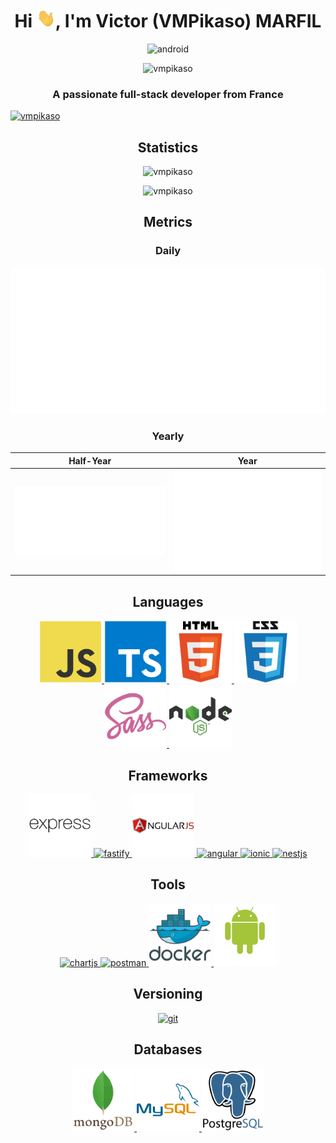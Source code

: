 <h1 align="center">Hi <img src="https://raw.githubusercontent.com/vmpikaso/vmpikaso/main/wave.gif" width="30px" height="30px" />, I'm Victor (VMPikaso) MARFIL</h1>
<p align="center"><img src="https://github.com/vmpikaso.png" alt="android" width="250" height="250"/>
</p>
<p align="center"> <img src="https://komarev.com/ghpvc/?username=vmpikaso&label=Profile%20views&color=0e75b6&style=flat" alt="vmpikaso" /> </p>

<h3 align="center">A passionate full-stack developer from France</h3>

<p align="left"> <a href="https://github.com/ryo-ma/github-profile-trophy"><img src="https://github-profile-trophy.vercel.app/?username=vmpikaso" alt="vmpikaso" /></a> </p>

 <h2 align="center">Statistics</h2>

<p align="center"><img src="https://github-readme-stats.vercel.app/api?username=vmpikaso&show_icons=true&locale=fr" alt="vmpikaso" /></p>

<p align="center"><img src="https://github-readme-stats.vercel.app/api/top-langs?username=vmpikaso&show_icons=true&locale=fr" alt="vmpikaso"/></p>

<h2 align="center">Metrics</h2>
<h3 align="center">Daily</h3>
<p align="center">

![Daily Metrics](https://raw.githubusercontent.com/vmpikaso/vmpikaso/github-metrics-daily/github-metrics.svg)

</p>

<h3 align="center">Yearly</h3>
<p align="center">

|                                                              Half-Year                                                               |                                                                 Year                                                                 |
| :----------------------------------------------------------------------------------------------------------------------------------: | :----------------------------------------------------------------------------------------------------------------------------------: |
| ![Yearly Metrics](https://raw.githubusercontent.com/vmpikaso/vmpikaso/github-metrics-yearly/metrics.plugin.isocalendar.halfyear.svg) | ![Yearly Metrics](https://raw.githubusercontent.com/vmpikaso/vmpikaso/github-metrics-yearly/metrics.plugin.isocalendar.fullyear.svg) |

</p>

<h2 align="center">Languages</h2>
<section align="center" >
<a href="https://developer.mozilla.org/en-US/docs/Web/JavaScript" target="_blank" rel="noreferrer"> <img src="https://raw.githubusercontent.com/devicons/devicon/master/icons/javascript/javascript-original.svg" alt="javascript" width="100" height="100"/> </a>
<a href="https://www.typescriptlang.org/" target="_blank" rel="noreferrer"> <img src="https://raw.githubusercontent.com/devicons/devicon/master/icons/typescript/typescript-original.svg" alt="typescript" width="100" height="100"/> </a>
<a href="https://www.w3.org/html/" target="_blank" rel="noreferrer"> <img src="https://raw.githubusercontent.com/devicons/devicon/master/icons/html5/html5-original-wordmark.svg" alt="html5" width="100" height="100"/> </a>
<a href="https://www.w3schools.com/css/" target="_blank" rel="noreferrer"> <img src="https://raw.githubusercontent.com/devicons/devicon/master/icons/css3/css3-original-wordmark.svg" alt="css3" width="100" height="100"/> </a>
<a href="https://sass-lang.com" target="_blank" rel="noreferrer"> <img src="https://raw.githubusercontent.com/devicons/devicon/master/icons/sass/sass-original.svg" alt="sass" width="100" height="100"/> </a>
<a href="https://nodejs.org" target="_blank" rel="noreferrer"> <img src="https://raw.githubusercontent.com/devicons/devicon/master/icons/nodejs/nodejs-original-wordmark.svg" alt="nodejs" width="100" height="100"/> </a>
</section>
<h2 align="center">Frameworks</h2>
<section align="center">
 <a href="https://expressjs.com" target="_blank" rel="noreferrer"> <img src="https://raw.githubusercontent.com/devicons/devicon/master/icons/express/express-original-wordmark.svg" alt="express" width="100" height="100"/> </a> 
 <a href="https://fastify.dev/" target="_blank" rel="noreferrer"> <img src="https://fastify.dev/img/logos/fastify-white.svg" alt="fastify" width="100" height="100"/> </a> 
<a href="https://angular.io" target="_blank" rel="noreferrer"> <img src="https://raw.githubusercontent.com/devicons/devicon/master/icons/angularjs/angularjs-original-wordmark.svg" alt="angularjs" width="100" height="100"/> </a>
 <a href="https://angular.io" target="_blank" rel="noreferrer"> <img src="https://angular.io/assets/images/logos/angular/angular.svg" alt="angular" width="100" height="100"/> </a>
  <a href="https://ionicframework.com" target="_blank" rel="noreferrer"> <img src="https://upload.wikimedia.org/wikipedia/commons/d/d1/Ionic_Logo.svg" alt="ionic" width="100" height="100"/> </a> 
  <a href="https://nestjs.com/" target="_blank" rel="noreferrer"> <img src="https://nestjs.com/logo-small-gradient.d792062c.svg" alt="nestjs" width="100" height="100"/> </a>
</section>

<h2 align="center">Tools</h2>
<section align="center">
 <a href="https://www.chartjs.org" target="_blank" rel="noreferrer"> <img src="https://www.chartjs.org/media/logo-title.svg" alt="chartjs" width="100" height="100"/> </a> 
 <a href="https://postman.com" target="_blank" rel="noreferrer"> <img src="https://voyager.postman.com/logo/postman-logo-icon-orange.svg" alt="postman" width="100" height="100"/> </a>  
  <a href="https://www.docker.com/" target="_blank" rel="noreferrer"> <img src="https://raw.githubusercontent.com/devicons/devicon/master/icons/docker/docker-original-wordmark.svg" alt="docker" width="100" height="100"/> </a>
 <a href="https://developer.android.com" target="_blank" rel="noreferrer"> <img src="https://raw.githubusercontent.com/devicons/devicon/master/icons/android/android-original-wordmark.svg" alt="android" width="100" height="100"/> </a>
</section>

 <h2 align="center">Versioning</h2>
 <section align="center">
<a href="https://git-scm.com/" target="_blank" rel="noreferrer"> <img src="https://www.vectorlogo.zone/logos/git-scm/git-scm-icon.svg" alt="git" width="100" height="100"/> </a>
</section>

 <h2 align="center">Databases</h2>
<section align="center">
<a href="https://www.mongodb.com/" target="_blank" rel="noreferrer"> <img src="https://raw.githubusercontent.com/devicons/devicon/master/icons/mongodb/mongodb-original-wordmark.svg" alt="mongodb" width="100" height="100"/> </a> <a href="https://www.mysql.com/" target="_blank" rel="noreferrer"> <img src="https://raw.githubusercontent.com/devicons/devicon/master/icons/mysql/mysql-original-wordmark.svg" alt="mysql" width="100" height="100"/> </a>
<a href="https://www.postgresql.org" target="_blank" rel="noreferrer"> <img src="https://raw.githubusercontent.com/devicons/devicon/master/icons/postgresql/postgresql-original-wordmark.svg" alt="postgresql" width="100" height="100"/> </a>
</section>
